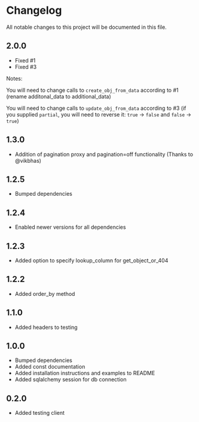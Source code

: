 # Changelog

All notable changes to this project will be documented in this file.

## 2.0.0

- Fixed #1 
- Fixed #3 

Notes:

You will need to change calls to `create_obj_from_data` according to #1 (rename additonal_data to additional_data)

You will need to change calls to `update_obj_from_data` according to #3 (if you supplied `partial`, you will need to reverse it: `true` -> `false` and `false` -> `true`)

## 1.3.0

- Addition of pagination proxy and pagination=off functionality (Thanks to @vikbhas)

## 1.2.5

- Bumped dependencies

## 1.2.4

- Enabled newer versions for all dependencies

## 1.2.3

- Added option to specify lookup_column for get_object_or_404

## 1.2.2

- Added order_by method

## 1.1.0

- Added headers to testing

## 1.0.0

- Bumped dependencies
- Added const documentation
- Added installation instructions and examples to README
- Added sqlalchemy session for db connection

## 0.2.0

- Added testing client
